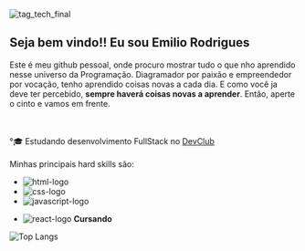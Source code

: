 ![tag_tech_final](https://github.com/user-attachments/assets/77e65c1e-594a-4ad9-a5ce-9f368240dd5e)


## Seja bem vindo!! Eu sou Emilio Rodrigues

Este é meu github pessoal, onde procuro mostrar tudo o que nho aprendido nesse universo da Programação. 
Diagramador por paixão e empreendedor por vocação, tenho aprendido coisas novas a cada dia. 
E como você ja deve ter percebido, <strong>sempre haverá coisas novas a aprender</strong>.
Então, aperte o cinto e vamos em frente.


<br><br>
°🎓 Estudando desenvolvimento FullStack no <a href="https://rodolfomori.com.br/devclub">DevClub</a></h2>
<br><br>
Minhas principais hard skills são:<br>

-   <img src="https://img.shields.io/badge/HTML-239120?style=for-the-badge&logo=html5&logoColor=white" alt="html-logo" />

-   <img src="https://img.shields.io/badge/CSS3-1572B6?style=for-the-badge&logo=css3&logoColor=white" alt="css-logo" />

-   <img src="https://img.shields.io/badge/JavaScript-F7DF1E?style=for-the-badge&logo=javascript&logoColor=black" alt="javascript-logo" />

-   <img src="https://img.shields.io/badge/React-20232A?style=for-the-badge&logo=react&logoColor=61DAFB" alt="react-logo" />    <strong>Cursando</strong>

![Top Langs](https://github-readme-stats.vercel.app/api/top-langs/?username=alvarodev12&exclude_repo=github-readme-stats,anuraghazra.github.io)
